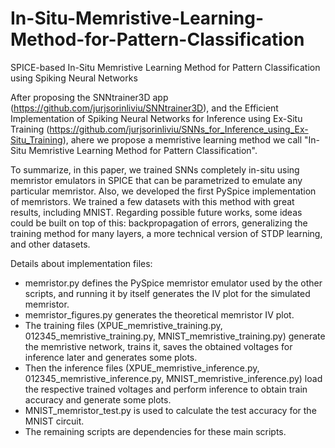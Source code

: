 # In-Situ-Memristive-Learning-Method-for-Pattern-Classification
SPICE-based In-Situ Memristive Learning Method for Pattern Classification using Spiking Neural Networks

After proposing the SNNtrainer3D app (https://github.com/jurjsorinliviu/SNNtrainer3D), and the Efficient Implementation of Spiking Neural Networks for Inference using Ex-Situ Training (https://github.com/jurjsorinliviu/SNNs_for_Inference_using_Ex-Situ_Training), ahere we propose a memristive learning method we call "In-Situ Memristive Learning Method for Pattern Classification".

To summarize, in this paper, we trained SNNs completely in-situ using memristor emulators in SPICE that can be parametrized to emulate any particular memristor. Also, we developed the first PySpice implementation of memristors. We trained a few datasets with this method with great results, including MNIST. Regarding possible future works, some ideas could be built on top of this: backpropagation of errors, generalizing the training method for many layers, a more technical version of STDP learning, and other datasets.

Details about implementation files:
- memristor.py defines the PySpice memristor emulator used by the other scripts, and running it by itself generates the IV plot for the simulated memristor.
- memristor_figures.py generates the theoretical memristor IV plot.
- The training files (XPUE_memristive_training.py, 012345_memristive_training.py, MNIST_memristive_training.py) generate the memristive network, trains it, saves the obtained voltages for inference later and generates some plots.
- Then the inference files (XPUE_memristive_inference.py, 012345_memristive_inference.py, MNIST_memristive_inference.py) load the respective trained voltages and perform inference to obtain train accuracy and generate some plots.
- MNIST_memristor_test.py is used to calculate the test accuracy for the MNIST circuit.
- The remaining scripts are dependencies for these main scripts.
